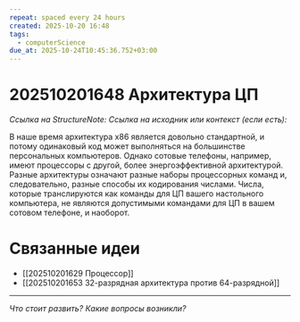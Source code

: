 ```yaml
---
repeat: spaced every 24 hours
created: 2025-10-20 16:48
tags:
  - computerScience
due_at: 2025-10-24T10:45:36.752+03:00
---
```

# 202510201648 Архитектура ЦП

*Ссылка на StructureNote:*
*Ссылка на исходник или контекст (если есть):*

В наше время архитектура x86 является довольно стандартной, и потому одинаковый код может выполняться на большинстве персональных компьютеров. Однако сотовые телефоны, например, имеют процессоры с другой, более энергоэффективной архитектурой. Разные архитектуры означают разные наборы процессорных команд и, следовательно, разные способы их кодирования числами. Числа, которые транслируются как команды для ЦП вашего настольного компьютера, не являются допустимыми командами для ЦП в вашем сотовом телефоне, и наоборот.

# Связанные идеи

- [[202510201629 Процессор]]
- [[202510201653 32-разрядная архитектура против 64-разрядной]]

---

*Что стоит развить? Какие вопросы возникли?*
